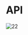 # API
![22](https://user-images.githubusercontent.com/108763119/189529242-f5a85554-86c9-46cb-a458-43a517848675.jpg)
